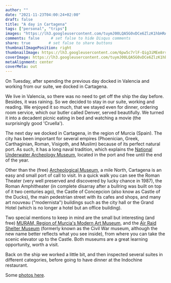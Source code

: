 ```yaml
---
author: ""
date: "2021-11-23T04:00:24+02:00"
draft: false
title: "A day in Cartagena"
tags: ["personal", "trips"]
images: "https://lh3.googleusercontent.com/tuymJ00LQA5G0vDCe6ZlzK1hbHRAtRhK6CbbQQD2KOukm5_AQFHqkNs8gGEefQt8Zf-_H5AQPiOhPAQ1J_EOAQZTfTGWFryntSMwySh5NrzIuJvyeOAOJWA8y7q-srQP_e-SOMDrJfc=w1920-h1080"
comments: false     # set false to hide Disqus comments
share: true        # set false to share buttons
thumbnailImagePosition: right
thumbnailImage: https://lh3.googleusercontent.com/6pw5c7rlF-Qig3iMEe8rsuy9Ln_4T_Tfohhi_fVqmU0vYT1RDjN5vJL_b71GlZNT8zGu_pFtZavuk8mLAml2_Xo24nV93FrP5uFJkpUmMtqbvqbIBVvqnhWjJQ4ZteBw1WKyyGeDkzU=w1920-h1080
coverImage: https://lh3.googleusercontent.com/tuymJ00LQA5G0vDCe6ZlzK1hbHRAtRhK6CbbQQD2KOukm5_AQFHqkNs8gGEefQt8Zf-_H5AQPiOhPAQ1J_EOAQZTfTGWFryntSMwySh5NrzIuJvyeOAOJWA8y7q-srQP_e-SOMDrJfc=w1920-h1080
metaAlignment: center
coverMeta: out
---
```


On Tuesday, after spending the previous day docked in Valencia and working from our suite, we docked in Cartagena.

<!--more-->

We live in Valencia, so there was no need to get off the ship the day before. Besides, it was raining. So we decided to stay in our suite, working and reading. We enjoyed it so much, that we stayed even for dinner, ordering room service, which our butler called Denver, served beautifully. We turned it into a decadent picnic eating in bed and watching a movie (the surprisingly good 'Cruella').

The next day we docked in Cartagena, in the region of Murcia (Spain). The city has been important for several empires (Phoenician, Greek, Carthaginian, Roman, Visigoth, and Muslim) because of its perfect natural port. As such, it has a long naval tradition, which explains the [National Underwater Archeology Museum](https://www.culturaydeporte.gob.es/mnarqua/home.html), located in the port and free until the end of the year.

Other than the (free) [Archeological Museum](https://museoarqueologico.cartagena.es/), a mile North, Cartagena is an easy and small port of call to visit. In a quick walk you can see the Roman Theater (very well preserved and discovered by lucky chance in 1987), the Roman Amphitheater (in complete disarray after a bullring was built on top of it two centuries ago), the Castle of Concepcion (also know as Castle of the Ducks), the main pedestrian street with its cafes and shops, and many art nouveau ("modernista") buildings such as the city hall or the Grand Hotel (which is no longer a hotel but an office building).

Two special mentions to keep in mind are the small but interesting (and free) [MURAM, Region of Murcia's Modern Art Museum](https://www.museosregiondemurcia.es/museo-regional-de-arte-moderno-de-cartagena), and the [Air Raid Shelter Museum](https://puertodeculturas.cartagena.es/ficha_refugios.asp) (formerly known as the Civil War museum, although the new name better reflects what you see inside), from where you can take the scenic elevator up to the Castle. Both museums are a great learning opportunity, worth a visit.

Back on the ship we worked a little bit, and then inspected several suites in different categories, before going to have dinner at the Indochine restaurant.

Some [photos here](https://photos.app.goo.gl/3ewVixdR4TG4xrUt7).

